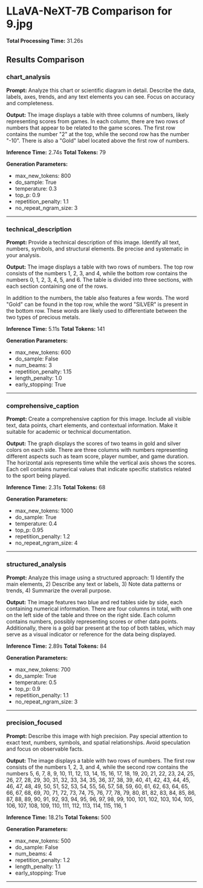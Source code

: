 # LLaVA-NeXT-7B Comparison for 9.jpg

**Total Processing Time:** 31.26s

## Results Comparison

### chart_analysis

**Prompt:** Analyze this chart or scientific diagram in detail. Describe the data, labels, axes, trends, and any text elements you can see. Focus on accuracy and completeness.

**Output:** The image displays a table with three columns of numbers, likely representing scores from games. In each column, there are two rows of numbers that appear to be related to the game scores. The first row contains the number "2" at the top, while the second row has the number "-10". There is also a "Gold" label located above the first row of numbers.

**Inference Time:** 2.74s
**Total Tokens:** 79

**Generation Parameters:**
- max_new_tokens: 800
- do_sample: True
- temperature: 0.3
- top_p: 0.9
- repetition_penalty: 1.1
- no_repeat_ngram_size: 3

---

### technical_description

**Prompt:** Provide a technical description of this image. Identify all text, numbers, symbols, and structural elements. Be precise and systematic in your analysis.

**Output:** The image displays a table with two rows of numbers. The top row consists of the numbers 1, 2, 3, and 4, while the bottom row contains the numbers 0, 1, 2, 3, 4, 5, and 6. The table is divided into three sections, with each section containing one of the rows.

In addition to the numbers, the table also features a few words. The word "Gold" can be found in the top row, while the word "SILVER" is present in the bottom row. These words are likely used to differentiate between the two types of precious metals.

**Inference Time:** 5.11s
**Total Tokens:** 141

**Generation Parameters:**
- max_new_tokens: 600
- do_sample: False
- num_beams: 3
- repetition_penalty: 1.15
- length_penalty: 1.0
- early_stopping: True

---

### comprehensive_caption

**Prompt:** Create a comprehensive caption for this image. Include all visible text, data points, chart elements, and contextual information. Make it suitable for academic or technical documentation.

**Output:** The graph displays the scores of two teams in gold and silver colors on each side. There are three columns with numbers representing different aspects such as team score, player number, and game duration. The horizontal axis represents time while the vertical axis shows the scores. Each cell contains numerical values that indicate specific statistics related to the sport being played.

**Inference Time:** 2.31s
**Total Tokens:** 68

**Generation Parameters:**
- max_new_tokens: 1000
- do_sample: True
- temperature: 0.4
- top_p: 0.95
- repetition_penalty: 1.2
- no_repeat_ngram_size: 4

---

### structured_analysis

**Prompt:** Analyze this image using a structured approach: 1) Identify the main elements, 2) Describe any text or labels, 3) Note data patterns or trends, 4) Summarize the overall purpose.

**Output:** The image features two blue and red tables side by side, each containing numerical information. There are four columns in total, with one on the left side of the table and three on the right side. Each column contains numbers, possibly representing scores or other data points. Additionally, there is a gold bar present at the top of both tables, which may serve as a visual indicator or reference for the data being displayed.

**Inference Time:** 2.89s
**Total Tokens:** 84

**Generation Parameters:**
- max_new_tokens: 700
- do_sample: True
- temperature: 0.5
- top_p: 0.9
- repetition_penalty: 1.1
- no_repeat_ngram_size: 3

---

### precision_focused

**Prompt:** Describe this image with high precision. Pay special attention to exact text, numbers, symbols, and spatial relationships. Avoid speculation and focus on observable facts.

**Output:** The image displays a table with two rows of numbers. The first row consists of the numbers 1, 2, 3, and 4, while the second row contains the numbers 5, 6, 7, 8, 9, 10, 11, 12, 13, 14, 15, 16, 17, 18, 19, 20, 21, 22, 23, 24, 25, 26, 27, 28, 29, 30, 31, 32, 33, 34, 35, 36, 37, 38, 39, 40, 41, 42, 43, 44, 45, 46, 47, 48, 49, 50, 51, 52, 53, 54, 55, 56, 57, 58, 59, 60, 61, 62, 63, 64, 65, 66, 67, 68, 69, 70, 71, 72, 73, 74, 75, 76, 77, 78, 79, 80, 81, 82, 83, 84, 85, 86, 87, 88, 89, 90, 91, 92, 93, 94, 95, 96, 97, 98, 99, 100, 101, 102, 103, 104, 105, 106, 107, 108, 109, 110, 111, 112, 113, 114, 115, 116, 1

**Inference Time:** 18.21s
**Total Tokens:** 500

**Generation Parameters:**
- max_new_tokens: 500
- do_sample: False
- num_beams: 4
- repetition_penalty: 1.2
- length_penalty: 1.1
- early_stopping: True

---

